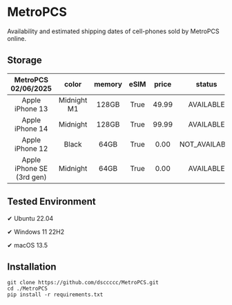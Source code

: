 # MetroPCS
Availability and estimated shipping dates of cell-phones sold by MetroPCS online.
## Storage
|MetroPCS 02/06/2025|color|memory|eSIM|price|status|shipping from|shipping to|
|:--:|:--:|:--:|:--:|:--:|:--:|:--:|:--:|
|Apple iPhone 13|Midnight M1|128GB|True|49.99|AVAILABLE|02/05/2025|02/10/2025|
|Apple iPhone 14|Midnight|128GB|True|99.99|AVAILABLE|02/05/2025|02/10/2025|
|Apple iPhone 12|Black|64GB|True|0.00|NOT_AVAILABLE|02/12/2025|02/18/2025|
|Apple iPhone SE (3rd gen)|Midnight|64GB|True|0.00|AVAILABLE|02/05/2025|02/10/2025|

## Tested Environment
✔ Ubuntu 22.04

✔ Windows 11 22H2

✔ macOS 13.5
## Installation
```
git clone https://github.com/dsccccc/MetroPCS.git
cd ./MetroPCS
pip install -r requirements.txt
```
